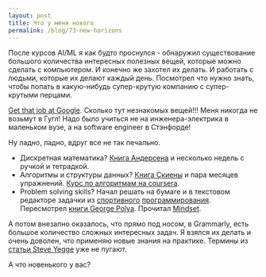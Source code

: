 ```yaml
---
layout: post
title: Что у меня нового
permalink: /blog/73-new-horizons
---
```

После курсов AI/ML я как будто проснулся - обнаружил существование большого количества интересных полезных вещей, которые можно сделать с компьютером. И конечно же захотел их делать. И работать с людьми, которые их делают каждый день. Посмотрел что нужно знать, чтобы попать в какую-нибудь супер-крутую компанию с супер-крутыми перцами.

[Get that job at Google](http://steve-yegge.blogspot.com/2008/03/get-that-job-at-google.html). Сколько тут незнакомых вещей!!! Меня никогда не возьмут в Гугл! Надо было учиться не на инженера-электрика в маленьком вузе, а на software engineer в Стэнфорде!

Ну ладно, ладно, вдруг все не так печально.
<!--more-->

* Дискретная математика? [Книга Андерсена](http://www.amazon.com/Course-Discrete-Mathematics-Springer-Undergraduate/dp/1852332360) и несколько недель с ручкой и тетрадкой.
* Алгоритмы и структуры данных? [Книга Скиены](http://www.amazon.com/Algorithm-Design-Manual-Steven-Skiena/dp/1849967202) и пара месяцев упражнений. [Курс по алгоритмам на coursera](https://class.coursera.org/algo/class).
* Problem solving skills? Начал решать на бумаге и в текстовом редакторе задачки из [спортивного](http://code.google.com/codejam/) [программирования](http://codeforces.ru/). Пересмотрел [книги George Polya](http://www.amazon.com/s/ref=nb_sb_noss_1?url=search-alias%3Dstripbooks&field-keywords=George+Polya). Прочитал [Mindset](http://www.amazon.com/Mindset-The-New-Psychology-Success/dp/0345472322).

А потом внезапно оказалось, что прямо под носом, в Grammarly, есть большое количество сложных интересных задач. Я взялся их делать и очень доволен, что применяю новые знания на практике. Термины из [статьи Steve Yegge](http://steve-yegge.blogspot.com/2008/03/get-that-job-at-google.html) уже не пугают.

А что новенького у вас?